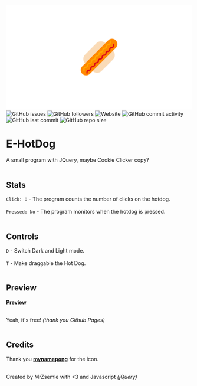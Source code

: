 
![](https://github.com/MrZsemle/E-HotDog/blob/master/md/p1.png)
![GitHub issues](https://img.shields.io/github/issues/mrzsemle/e-hotdog.svg?style=flat-square) ![GitHub followers](https://img.shields.io/github/followers/mrzsemle.svg?style=flat-square) ![Website](https://img.shields.io/website/https/mrzsemle.github.io/E-HotDog.svg?down_message=offline&style=flat-square&up_message=online)  ![GitHub commit activity](https://img.shields.io/github/commit-activity/m/mrzsemle/e-hotdog.svg?style=flat-square)  ![GitHub last commit](https://img.shields.io/github/last-commit/mrzsemle/e-hotdog.svg?style=flat-square)  ![GitHub repo size](https://img.shields.io/github/repo-size/mrzsemle/e-hotdog.svg?style=flat-square)
# E-HotDog<br />

A small program with JQuery, maybe Cookie Clicker copy?<br /><br />



## Stats<br />
`Click: 0` - The program counts the number of clicks on the hotdog.<br /><br />
`Pressed: No` - The program monitors when the hotdog is pressed.<br /><br />

## Controls<br />

 `D` - Switch Dark and Light mode.<br /><br />
 `T` - Make draggable the Hot Dog.<br /><br />



## Preview<br />

 **[Preview](https://mrzsemle.github.io/E-HotDog/)**<br /><br />

Yeah, it's free! *(thank you Github Pages)*<br /><br />

## Credits<br />

Thank you **[mynamepong](https://www.flaticon.com/authors/mynamepong)** for the icon.<br /><br />

Created by MrZsemle with <3 and Javascript *(jQuery)*<br /><br />
